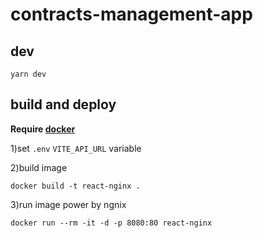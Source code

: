 # contracts-management-app

## dev
```
yarn dev
```

## build and deploy
**Require [docker](https://docs.docker.com)**

1)set `.env` `VITE_API_URL` variable

2)build image 
  ```
  docker build -t react-nginx .
  ```
3)run image power by ngnix
  ```
  docker run --rm -it -d -p 8080:80 react-nginx
  ```
